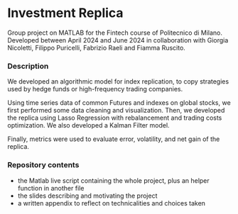 # Investment Replica
Group project on MATLAB for the Fintech course of Politecnico di Milano. Developed between April 2024 and June 2024 in collaboration with Giorgia Nicoletti, Filippo Puricelli, Fabrizio Raeli and Fiamma Ruscito. 

### Description
We developed an algorithmic model for index replication, to copy strategies used by hedge funds or high-frequency trading companies. 

Using time series data of common Futures and indexes on global stocks, we first performed some data cleaning and visualization. Then, we developed the replica using Lasso Regression with rebalancement and trading costs optimization. We also developed a Kalman Filter model. 

Finally, metrics were used to evaluate error, volatility, and net gain of the replica.

### Repository contents
- the Matlab live script containing the whole project, plus an helper function in another file
- the slides describing and motivating the project
- a written appendix to reflect on technicalities and choices taken
